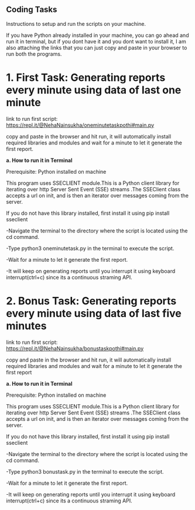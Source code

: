 ## Coding Tasks

Instructions to setup and run the scripts on your machine.

If you have Python already installed in your machine, you can go ahead and run it in terminal, but if you dont have it and you dont want to install it, I am also attaching the links that you can just copy and paste in your browser to run both the programs.



# 1. First Task: Generating reports every minute using data of last one minute

   link to run first script: https://repl.it/@NehaNainsukha/oneminutetaskpothi#main.py
   
   copy and paste in the browser and hit run, it will automatically install required libraries and modules and wait for a minute to let it 	generate the first report.

**a. How to run it in Terminal**

Prerequisite: Python installed on machine

This program uses SSECLIENT module.This is a Python client library for iterating over http Server Sent Event (SSE) streams .The SSEClient class accepts a url on init, and is then an iterator over messages coming from the server.

If you do not have this library installed, first install it using pip install sseclient

-Navigate the terminal to the directory where the script is located using the cd command.

-Type python3 oneminutetask.py in the terminal to execute the script.

-Wait for a minute to let it generate the first report.

-It will keep on generating reports until you interrupt it using keyboard interrupt(ctrl+c) since its a continuous straming API.


# 2. Bonus Task: Generating reports every minute using data of last five minutes

   link to run first script: https://repl.it/@NehaNainsukha/bonustaskpothi#main.py
	
   copy and paste in the browser and hit run, it will automatically install required libraries and modules and wait for a minute to let it generate the first report


**a. How to run it in Terminal**

Prerequisite: Python installed on machine

This program uses SSECLIENT module.This is a Python client library for iterating over http Server Sent Event (SSE) streams .The SSEClient class accepts a url on init, and is then an iterator over messages coming from the server.

If you do not have this library installed, first install it using pip install sseclient

-Navigate the terminal to the directory where the script is located using the cd command.

-Type python3 bonustask.py in the terminal to execute the script.

-Wait for a minute to let it generate the first report.

-It will keep on generating reports until you interrupt it using keyboard interrupt(ctrl+c) since its a continuous straming API.




